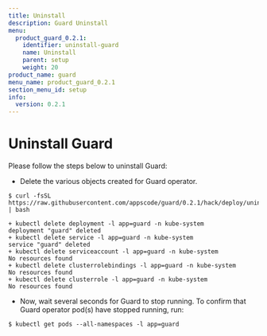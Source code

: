 ```yaml
---
title: Uninstall
description: Guard Uninstall
menu:
  product_guard_0.2.1:
    identifier: uninstall-guard
    name: Uninstall
    parent: setup
    weight: 20
product_name: guard
menu_name: product_guard_0.2.1
section_menu_id: setup
info:
  version: 0.2.1
---
```


# Uninstall Guard
Please follow the steps below to uninstall Guard:

- Delete the various objects created for Guard operator.

```console
$ curl -fsSL https://raw.githubusercontent.com/appscode/guard/0.2.1/hack/deploy/uninstall.sh | bash

+ kubectl delete deployment -l app=guard -n kube-system
deployment "guard" deleted
+ kubectl delete service -l app=guard -n kube-system
service "guard" deleted
+ kubectl delete serviceaccount -l app=guard -n kube-system
No resources found
+ kubectl delete clusterrolebindings -l app=guard -n kube-system
No resources found
+ kubectl delete clusterrole -l app=guard -n kube-system
No resources found
```

- Now, wait several seconds for Guard to stop running. To confirm that Guard operator pod(s) have stopped running, run:

```console
$ kubectl get pods --all-namespaces -l app=guard
```
